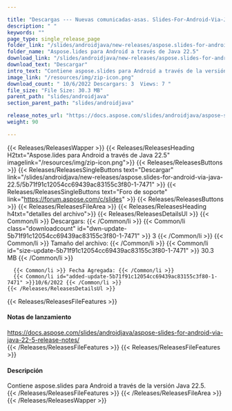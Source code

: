 ```yaml
---

title: "Descargas --- Nuevas comunicadas-asas. Slides-For-Android-Via-Java-22.5"
description: " "
keywords: ""
page_type: single_release_page
folder_link: "/slides/androidjava/new-releases/aspose.slides-for-android-via-java-22.5/"
folder_name: "Aspose.lides para Android a través de Java 22.5"
download_link: "/slides/androidjava/new-releases/aspose.slides-for-android-via-java-22.5/5b71f91c12054cc69439ac83155c3f80-1-7471"
download_text: "Descargar"
intro_text: "Contiene aspose.slides para Android a través de la versión Java 22.5."
image_link: "/resources/img/zip-icon.png"
download_count: " 10/6/2022 Descargars: 3  Views: 7 "
file_size: "File Size: 30.3 MB"
parent_path: "slides/androidjava"
section_parent_path: "slides/androidjava"

release_notes_url: "https://docs.aspose.com/slides/androidjava/aspose-slides-for-android-via-java-22-5-release-notes/"
weight: 90

---
```


{{< Releases/ReleasesWapper >}}
  {{< Releases/ReleasesHeading H2txt="Aspose.lides para Android a través de Java 22.5" imagelink="/resources/img/zip-icon.png">}}
  {{< Releases/ReleasesButtons >}}
    {{< Releases/ReleasesSingleButtons text="Descargar" link="/slides/androidjava/new-releases/aspose.slides-for-android-via-java-22.5/5b71f91c12054cc69439ac83155c3f80-1-7471" >}}
    {{< Releases/ReleasesSingleButtons text="Foro de soporte" link="https://forum.aspose.com/c/slides" >}}
  {{< Releases/ReleasesButtons >}}
  {{< Releases/ReleasesFileArea >}}
    {{< Releases/ReleasesHeading h4txt="detalles del archivo">}}
    {{< Releases/ReleasesDetailsUl >}}
      {{< Common/li >}} Descargars: {{< /Common/li >}}
      {{< Common/li class="downloadcount" id="dwn-update-5b71f91c12054cc69439ac83155c3f80-1-7471" >}} 3 {{< /Common/li >}}
      {{< Common/li >}} Tamaño del archivo: {{< /Common/li >}}
      {{< Common/li id="size-update-5b71f91c12054cc69439ac83155c3f80-1-7471" >}} 30.3 MB {{< /Common/li >}}

      {{< Common/li >}} Fecha Agregada: {{< /Common/li >}}
      {{< Common/li id="added-update-5b71f91c12054cc69439ac83155c3f80-1-7471" >}}10/6/2022 {{< /Common/li >}}
    {{< /Releases/ReleasesDetailsUl >}}

  {{< Releases/ReleasesFileFeatures >}}
      <h4>Notas de lanzamiento</h4><div><a href='https://docs.aspose.com/slides/androidjava/aspose-slides-for-android-via-java-22-5-release-notes/'>https://docs.aspose.com/slides/androidjava/aspose-slides-for-android-via-java-22-5-release-notes/</a></div>
  {{< /Releases/ReleasesFileFeatures >}}
  {{< Releases/ReleasesFileFeatures >}}
      <h4>Descripción</h4><div class="HTMLDescription">Contiene aspose.slides para Android a través de la versión Java 22.5.</div>
  {{< /Releases/ReleasesFileFeatures >}}
 {{< /Releases/ReleasesFileArea >}}
{{< /Releases/ReleasesWapper >}}


